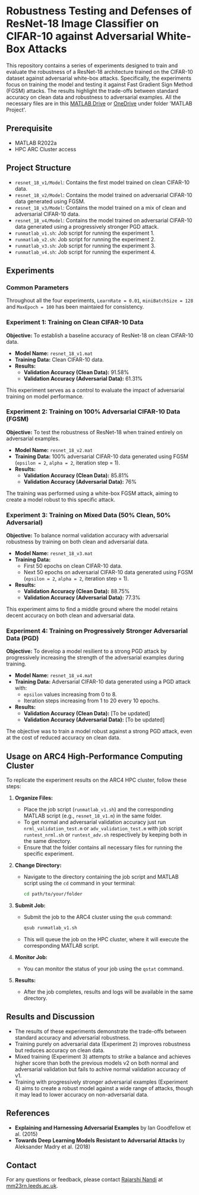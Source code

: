 # Robustness Testing and Defenses of ResNet-18 Image Classifier on CIFAR-10 against Adversarial White-Box Attacks

This repository contains a series of experiments designed to train and evaluate the robustness of a ResNet-18 architecture trained on the CIFAR-10 dataset against adversarial white-box attacks. Specifically, the experiments focus on training the model and testing it against Fast Gradient Sign Method (FGSM) attacks. The results highlight the trade-offs between standard accuracy on clean data and robustness to adversarial examples. All the necessary files are in this [MATLAB Drive](https://drive.mathworks.com/sharing/401b7564-cee0-4d19-916d-e66be3b1bb24) or [OneDrive](https://leeds365-my.sharepoint.com/:f:/g/personal/mm23rn_leeds_ac_uk/EvLciIYhjg9AihvV9u79tV4BvAdWuM3J2AQBOynNDJDizQ?e=08yEc8) under folder 'MATLAB Project'.

## Prerequisite

- MATLAB R2022a
- HPC ARC Cluster access

## Project Structure

- `resnet_18_v1/Model`: Contains the first model trained on clean CIFAR-10 data.
- `resnet_18_v2/Model`: Contains the model trained on adversarial CIFAR-10 data generated using FGSM.
- `resnet_18_v3/Model`: Contains the model trained on a mix of clean and adversarial CIFAR-10 data.
- `resnet_18_v4/Model`: Contains the model trained on adversarial CIFAR-10 data generated using a progressively stronger PGD attack.
- `runmatlab_v1.sh`: Job script for running the experiment 1.
- `runmatlab_v2.sh`: Job script for running the experiment 2.
- `runmatlab_v3.sh`: Job script for running the experiment 3.
- `runmatlab_v4.sh`: Job script for running the experiment 4.

## Experiments

### Common Parameters

Throughout all the four experiments, `LearnRate = 0.01`, `miniBatchSize = 128` and `MaxEpoch = 100` has been maintaied for consistency.

### Experiment 1: Training on Clean CIFAR-10 Data

**Objective:** To establish a baseline accuracy of ResNet-18 on clean CIFAR-10 data.

- **Model Name:** `resnet_18_v1.mat`
- **Training Data:** Clean CIFAR-10 data.
- **Results:**
  - **Validation Accuracy (Clean Data):** 91.58%
  - **Validation Accuracy (Adversarial Data):** 61.31%

This experiment serves as a control to evaluate the impact of adversarial training on model performance.

### Experiment 2: Training on 100% Adversarial CIFAR-10 Data (FGSM)

**Objective:** To test the robustness of ResNet-18 when trained entirely on adversarial examples.

- **Model Name:** `resnet_18_v2.mat`
- **Training Data:** 100% adversarial CIFAR-10 data generated using FGSM (`epsilon = 2`, `alpha = 2`, iteration step = 1).
- **Results:**
  - **Validation Accuracy (Clean Data):** 85.81%
  - **Validation Accuracy (Adversarial Data):** 76%

The training was performed using a white-box FGSM attack, aiming to create a model robust to this specific attack.

### Experiment 3: Training on Mixed Data (50% Clean, 50% Adversarial)

**Objective:** To balance normal validation accuracy with adversarial robustness by training on both clean and adversarial data.

- **Model Name:** `resnet_18_v3.mat`
- **Training Data:** 
  - First 50 epochs on clean CIFAR-10 data.
  - Next 50 epochs on adversarial CIFAR-10 data generated using FGSM (`epsilon = 2`, `alpha = 2`, iteration step = 1).
- **Results:**
  - **Validation Accuracy (Clean Data):** 88.75%
  - **Validation Accuracy (Adversarial Data):** 77.3%

This experiment aims to find a middle ground where the model retains decent accuracy on both clean and adversarial data.

### Experiment 4: Training on Progressively Stronger Adversarial Data (PGD)

**Objective:** To develop a model resilient to a strong PGD attack by progressively increasing the strength of the adversarial examples during training.

- **Model Name:** `resnet_18_v4.mat`
- **Training Data:** Adversarial CIFAR-10 data generated using a PGD attack with:
  - `epsilon` values increasing from 0 to 8.
  - Iteration steps increasing from 1 to 20 every 10 epochs.
- **Results:**
  - **Validation Accuracy (Clean Data):** [To be updated]
  - **Validation Accuracy (Adversarial Data):** [To be updated]

The objective was to train a model robust against a strong PGD attack, even at the cost of reduced accuracy on clean data.

## Usage on ARC4 High-Performance Computing Cluster

To replicate the experiment results on the ARC4 HPC cluster, follow these steps:

1. **Organize Files:**
   - Place the job script (`runmatlab_v1.sh`) and the corresponding MATLAB script (e.g., `resnet_18_v1.m`) in the same folder.
   - To get normal and adversarial validation accuracy just run `nrml_validation_test.m` or `adv_validation_test.m` with job script `runtest_nrml.sh` or `runtest_adv.sh` respectively by keeping both in the same directory.
   - Ensure that the folder contains all necessary files for running the specific experiment.

2. **Change Directory:**
   - Navigate to the directory containing the job script and MATLAB script using the `cd` command in your terminal:
     ```bash
     cd path/to/your/folder
     ```

3. **Submit Job:**
   - Submit the job to the ARC4 cluster using the `qsub` command:
     ```bash
     qsub runmatlab_v1.sh
     ```
   - This will queue the job on the HPC cluster, where it will execute the corresponding MATLAB script.

4. **Monitor Job:**
   - You can monitor the status of your job using the `qstat` command.

5. **Results:**
   - After the job completes, results and logs will be available in the same directory.

## Results and Discussion

- The results of these experiments demonstrate the trade-offs between standard accuracy and adversarial robustness.
- Training purely on adversarial data (Experiment 2) improves robustness but reduces accuracy on clean data.
- Mixed training (Experiment 3) attempts to strike a balance and achieves higher score than both the previous models v2 on both normal and adversarial validation but fails to achive normal validation accuracy of v1.
- Training with progressively stronger adversarial examples (Experiment 4) aims to create a robust model against a wide range of attacks, though it may lead to lower accuracy on non-adversarial data.

## References

- **Explaining and Harnessing Adversarial Examples** by Ian Goodfellow et al. (2015)
- **Towards Deep Learning Models Resistant to Adversarial Attacks** by Aleksander Madry et al. (2018)

## Contact

For any questions or feedback, please contact [Rajarshi Nandi](https://www.linkedin.com/in/rajarshi-nandi-a77aa5214/) at [mm23rn.leeds.ac.uk](mm23rn.leeds.ac.uk).

